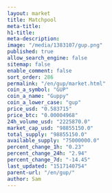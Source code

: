 ```yaml
---
layout: market
title: Matchpool
meta-title: 
h1-title: 
meta-description: 
image: "/media/1383107/gup.png"
published: true
allow_search_engine: false
sitemap: false
enable_comment: false
sort_order: 286
permalink: "/en/gup/market.html"
coin_a_symbol: "GUP"
coin_a_name: "Guppy"
coin_a_lower_case: "gup"
price_usd: "0.583715"
price_btc: "0.00004968"
24h_volume_usd: "2225870.0"
market_cap_usd: "98855150.0"
total_supply: "98855150.0"
available_supply: "75000000.0"
percent_change_1h: "0.23"
percent_change_24h: "2.94"
percent_change_7d: "-14.45"
last_updated: "1517140754"
parent-url: "/en/gup/"
author: Sam
---
```


